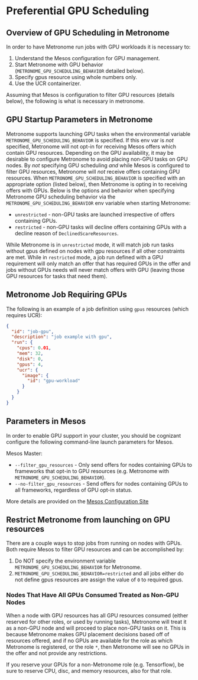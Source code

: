 # Preferential GPU Scheduling

## Overview of GPU Scheduling in Metronome

In order to have Metronome run jobs with GPU workloads it is necessary to:

1. Understand the Mesos configuration for GPU management.
2. Start Metronome with GPU behavior (`METRONOME_GPU_SCHEDULING_BEHAVIOR` detailed below).
3. Specify gpus resource using whole numbers only.
4. Use the UCR containerizer.


Assuming that Mesos is configuration to filter GPU resources (details below), the following is what is necessary in metronome.

## GPU Startup Parameters in Metronome

Metronome supports launching GPU tasks when the environmental variable `METRONOME_GPU_SCHEDULING_BEHAVIOR` is specified.  If this env var is *not* specified, Metronome will not opt-in for receiving Mesos offers which contain GPU resources.  Depending on the GPU availability, it may be desirable to configure Metronome to avoid placing non-GPU tasks on GPU nodes. By *not* specifying GPU scheduling *and* while Mesos is configured to filter GPU resources, Metronome will *not* receive offers containing GPU resources.   When `METRONOME_GPU_SCHEDULING_BEHAVIOR` is specified with an appropriate option (listed below), then Metronome is opting in to receiving offers with GPUs.  Below is the options and behavior when specifying Metronome GPU scheduling behavior via the `METRONOME_GPU_SCHEDULING_BEHAVIOR` env variable when starting Metronome:

  - `unrestricted` - non-GPU tasks are launched irrespective of offers containing GPUs.
  - `restricted` - non-GPU tasks will decline offers containing GPUs with a decline reason of `DeclinedScareResources`.

While Metronome is in `unrestricted` mode, it will match job run tasks without gpus defined on nodes with gpu resources if all other constraints are met.   While in `restricted` mode, a job run defined with a GPU requirement will only match an offer that has required GPUs in the offer and jobs without GPUs needs will never match offers with GPU (leaving those GPU resources for tasks that need them).

## Metronome Job Requiring GPUs

The following is an example of a job definition using `gpus` resources (which requires UCR):

```json
{
  "id": "job-gpu",
  "description": "job example with gpu",
  "run": {
    "cpus": 0.01,
    "mem": 32,
    "disk": 0,
    "gpus": 4,
    "ucr": {
      "image": {
        "id": "gpu-workload"
      }
    }
  }
}
```

## Parameters in Mesos

In order to enable GPU support in your cluster, you should be cognizant configure the following command-line launch parameters for Mesos.

Mesos Master:

- `--filter_gpu_resources` - Only send offers for nodes containing GPUs to frameworks that opt-in to GPU resources (e.g. Metronome with `METRONOME_GPU_SCHEDULING_BEHAVIOR`).
- `--no-filter_gpu_resources` - Send offers for nodes containing GPUs to all frameworks, regardless of GPU opt-in status.

More details are provided on the [Mesos Configuration Site](http://mesos.apache.org/documentation/latest/configuration/master/)

## Restrict Metronome from launching on GPU resources

There are a couple ways to stop jobs from running on nodes with GPUs.  Both require Mesos to filter GPU resources and can be accomplished by:

1. Do NOT specify the environment variable `METRONOME_GPU_SCHEDULING_BEHAVIOR` for Metronome.
2. `METRONOME_GPU_SCHEDULING_BEHAVIOR=restricted` and all jobs either do not define gpus resources are assign the value of `0` to required gpus.


### Nodes That Have All GPUs Consumed Treated as Non-GPU Nodes

When a node with GPU resources has all GPU resources consumed (either reserved for other roles, or used by running tasks), Metronome will treat it as a non-GPU node and will proceed to place non-GPU tasks on it. This is because Metronome makes GPU placement decisions based off of resources offered, and if no GPUs are available for the role as which Metronome is registered, or the role `*`, then Metronome will see no GPUs in the offer and not provide any restrictions.

If you reserve your GPUs for a non-Metronome role (e.g. Tensorflow), be sure to reserve CPU, disc, and memory resources, also for that role.
